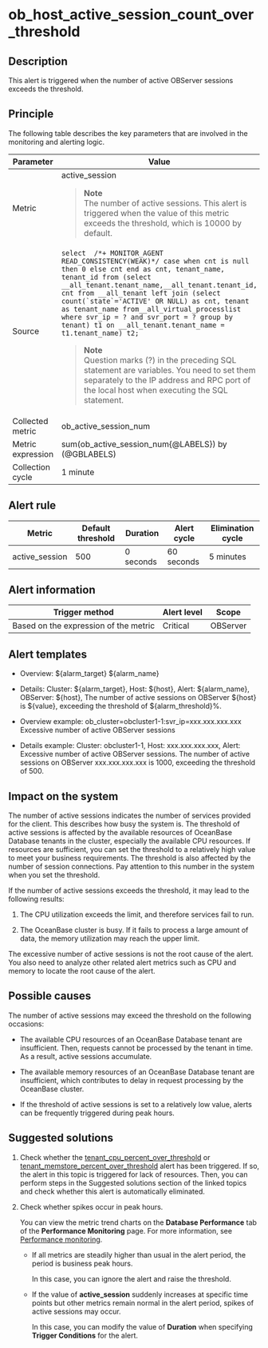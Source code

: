 ob_host_active_session_count_over_threshold
================================================================

Description
--------------------------------

This alert is triggered when the number of active OBServer sessions exceeds the threshold.

Principle
------------------------------

The following table describes the key parameters that are involved in the monitoring and alerting logic.

|     Parameter     |                                                                                                                                                                                                                                                                                                                                               Value                                                                                                                                                                                                                                                                                                                                               |
|-------------------|---------------------------------------------------------------------------------------------------------------------------------------------------------------------------------------------------------------------------------------------------------------------------------------------------------------------------------------------------------------------------------------------------------------------------------------------------------------------------------------------------------------------------------------------------------------------------------------------------------------------------------------------------------------------------------------------------|
| Metric            | active_session <blockquote>**Note** <br> The number of active sessions. This alert is triggered when the value of this metric exceeds the threshold, which is 10000 by default.  </blockquote>                                                                                                                                                                                                                                                                                                                                                                                                                                                                                                                 |
| Source            | ```select  /*+ MONITOR_AGENT READ_CONSISTENCY(WEAK)*/ case when cnt is null then 0 else cnt end as cnt, tenant_name, tenant_id from (select __all_tenant.tenant_name,__all_tenant.tenant_id, cnt from __all_tenant left join (select count(`state`='ACTIVE' OR NULL) as cnt, tenant as tenant_name from__all_virtual_processlist where svr_ip = ? and svr_port = ? group by tenant) t1 on __all_tenant.tenant_name = t1.tenant_name) t2;```  <blockquote>**Note** <br> Question marks (?) in the preceding SQL statement are variables. You need to set them separately to the IP address and RPC port of the local host when executing the SQL statement. </blockquote>|
| Collected metric  | ob_active_session_num                                                                                                                                                                                                                                                                                                                                                                                                                                                                                                                                                                                                                                                                             |
| Metric expression | sum(ob_active_session_num{@LABELS}) by (@GBLABELS)                                                                                                                                                                                                                                                                                                                                                                                                                                                                                                                                                                                                                                                |
| Collection cycle  | 1 minute                                                                                                                                                                                                                                                                                                                                                                                                                                                                                                                                                                                                                                                                                          |

Alert rule
-------------------------------

|     Metric     | Default threshold | Duration  | Alert cycle | Elimination cycle |
|----------------|-------------------|-----------|-------------|-------------------|
| active_session | 500               | 0 seconds | 60 seconds  | 5 minutes         |

Alert information
--------------------------------------

|            Trigger method             | Alert level |  Scope   |
|---------------------------------------|-------------|----------|
| Based on the expression of the metric | Critical    | OBServer |

Alert templates
------------------------------------

* Overview: ${alarm_target} ${alarm_name}

* Details: Cluster: ${alarm_target}, Host: ${host}, Alert: ${alarm_name}, OBServer: ${host}, The number of active sessions on OBServer ${host} is ${value}, exceeding the threshold of ${alarm_threshold}%.

* Overview example: ob_cluster=obcluster1-1:svr_ip=xxx.xxx.xxx.xxx Excessive number of active OBServer sessions

* Details example: Cluster: obcluster1-1, Host: xxx.xxx.xxx.xxx, Alert: Excessive number of active OBServer sessions. The number of active sessions on OBServer xxx.xxx.xxx.xxx is 1000, exceeding the threshold of 500.

Impact on the system
-----------------------------------------

The number of active sessions indicates the number of services provided for the client. This describes how busy the system is. The threshold of active sessions is affected by the available resources of OceanBase Database tenants in the cluster, especially the available CPU resources. If resources are sufficient, you can set the threshold to a relatively high value to meet your business requirements. The threshold is also affected by the number of session connections. Pay attention to this number in the system when you set the threshold.

If the number of active sessions exceeds the threshold, it may lead to the following results:

1. The CPU utilization exceeds the limit, and therefore services fail to run.

2. The OceanBase cluster is busy. If it fails to process a large amount of data, the memory utilization may reach the upper limit.

The excessive number of active sessions is not the root cause of the alert. You also need to analyze other related alert metrics such as CPU and memory to locate the root cause of the alert.

Possible causes
------------------------------------

The number of active sessions may exceed the threshold on the following occasions:

* The available CPU resources of an OceanBase Database tenant are insufficient. Then, requests cannot be processed by the tenant in time. As a result, active sessions accumulate.

* The available memory resources of an OceanBase Database tenant are insufficient, which contributes to delay in request processing by the OceanBase cluster.

* If the threshold of active sessions is set to a relatively low value, alerts can be frequently triggered during peak hours.

Suggested solutions
----------------------------------------

1. Check whether the [tenant_cpu_percent_over_threshold](../200.ob-alert/2900.tenant_cpu_percent_over_threshold.md) or [tenant_memstore_percent_over_threshold](../200.ob-alert/3000.tenant_memstore_percent_over_threshold.md) alert has been triggered. If so, the alert in this topic is triggered for lack of resources. Then, you can perform steps in the Suggested solutions section of the linked topics and check whether this alert is automatically eliminated.

2. Check whether spikes occur in peak hours.

   You can view the metric trend charts on the **Database Performance** tab of the **Performance Monitoring** page. For more information, see [Performance monitoring](../../../880.manage-performance-monitoring/100.performance-monitoring-overview/200.view-clusters-performance.md).
   * If all metrics are steadily higher than usual in the alert period, the period is business peak hours.

     In this case, you can ignore the alert and raise the threshold.

   * If the value of **active_session** suddenly increases at specific time points but other metrics remain normal in the alert period, spikes of active sessions may occur.

     In this case, you can modify the value of **Duration** when specifying **Trigger Conditions** for the alert.
